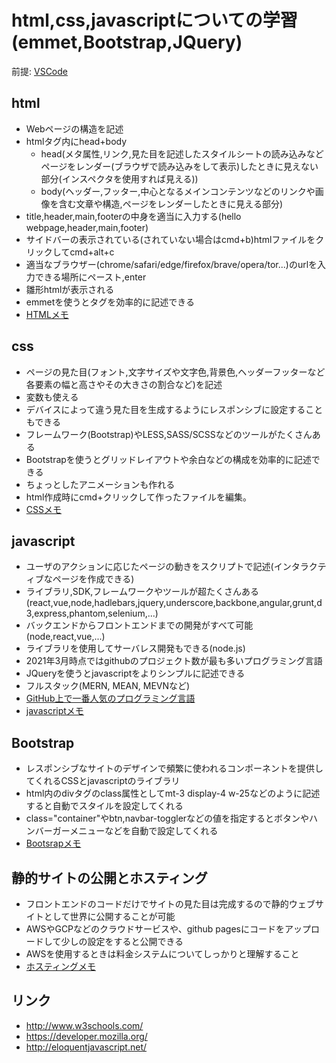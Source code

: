 # html,css,javascriptについての学習(emmet,Bootstrap,JQuery)
前提: [VSCode](https://code.visualstudio.com/Download)

## html
- Webページの構造を記述 
- htmlタグ内にhead+body
  - head(メタ属性,リンク,見た目を記述したスタイルシートの読み込みなどページをレンダー(ブラウザで読み込みをして表示)したときに見えない部分(インスペクタを使用すれば見える))
  - body(ヘッダー,フッター,中心となるメインコンテンツなどのリンクや画像を含む文章や構造,ページをレンダーしたときに見える部分)
- title,header,main,footerの中身を適当に入力する(hello webpage,header,main,footer)
- サイドバーの表示されている(されていない場合はcmd+b)htmlファイルをクリックしてcmd+alt+c
- 適当なブラウザー(chrome/safari/edge/firefox/brave/opera/tor...)のurlを入力できる場所にペースト,enter
- 雛形htmlが表示される
- emmetを使うとタグを効率的に記述できる
- [HTMLメモ](htmlMemo.md)

## css
- ページの見た目(フォント,文字サイズや文字色,背景色,ヘッダーフッターなど各要素の幅と高さやその大きさの割合など)を記述
- 変数も使える
- デバイスによって違う見た目を生成するようにレスポンシブに設定することもできる
- フレームワーク(Bootstrap)やLESS,SASS/SCSSなどのツールがたくさんある
- Bootstrapを使うとグリッドレイアウトや余白などの構成を効率的に記述できる
- ちょっとしたアニメーションも作れる
- html作成時にcmd+クリックして作ったファイルを編集。
- [CSSメモ](cssMemo.md)

## javascript
- ユーザのアクションに応じたページの動きをスクリプトで記述(インタラクティブなページを作成できる)
- ライブラリ,SDK,フレームワークやツールが超たくさんある(react,vue,node,hadlebars,jquery,underscore,backbone,angular,grunt,d3,express,phantom,selenium,...)
- バックエンドからフロントエンドまでの開発がすべて可能(node,react,vue,...)
- ライブラリを使用してサーバレス開発もできる(node.js)
- 2021年3月時点ではgithubのプロジェクト数が最も多いプログラミング言語
- JQueryを使うとjavascriptをよりシンプルに記述できる
- フルスタック(MERN, MEAN, MEVNなど)
- [GitHub上で一番人気のプログラミング言語](https://insights.dice.com/2020/12/03/10-most-popular-programming-languages-on-github/)
- [javascriptメモ](jsMemo.md)

## Bootstrap
- レスポンシブなサイトのデザインで頻繁に使われるコンポーネントを提供してくれるCSSとjavascriptのライブラリ
- html内のdivタグのclass属性としてmt-3 display-4 w-25などのように記述すると自動でスタイルを設定してくれる
- class="container"やbtn,navbar-togglerなどの値を指定するとボタンやハンバーガーメニューなどを自動で設定してくれる
- [Bootsrapメモ](bootsrapMemo.md)

## 静的サイトの公開とホスティング
- フロントエンドのコードだけでサイトの見た目は完成するので静的ウェブサイトとして世界に公開することが可能
- AWSやGCPなどのクラウドサービスや、github pagesにコードをアップロードして少しの設定をすると公開できる
- AWSを使用するときは料金システムについてしっかりと理解すること
- [ホスティングメモ](hosting.md)

## リンク
- http://www.w3schools.com/
- https://developer.mozilla.org/
- http://eloquentjavascript.net/

